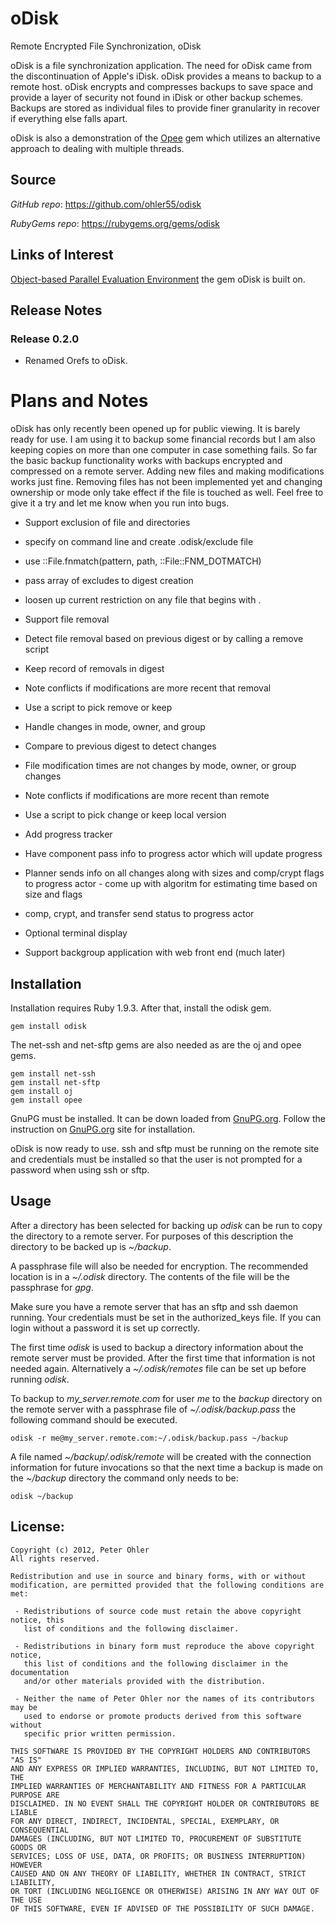 oDisk
=====

Remote Encrypted File Synchronization, oDisk

oDisk is a file synchronization application. The need for oDisk came from the
discontinuation of Apple's iDisk. oDisk provides a means to backup to a remote
host. oDisk encrypts and compresses backups to save space and provide a layer
of security not found in iDisk or other backup schemes. Backups are stored as
individual files to provide finer granularity in recover if everything else
falls apart.

oDisk is also a demonstration of the [Opee](http://www.ohler.com/opee) gem
which utilizes an alternative approach to dealing with multiple threads.

## <a name="source">Source</a>

*GitHub* *repo*: https://github.com/ohler55/odisk

*RubyGems* *repo*: https://rubygems.org/gems/odisk

## <a name="links">Links of Interest</a>

[Object-based Parallel Evaluation Environment](http://www.ohler.com/opee) the gem oDisk is built on.

## <a name="release">Release Notes</a>

### Release 0.2.0

 - Renamed Orefs to oDisk.

# Plans and Notes

oDisk has only recently been opened up for public viewing. It is barely ready
for use. I am using it to backup some financial records but I am also keeping
copies on more than one computer in case something fails. So far the basic
backup functionality works with backups encrypted and compressed on a remote
server. Adding new files and making modifications works just fine. Removing
files has not been implemented yet and changing ownership or mode only take
effect if the file is touched as well. Feel free to give it a try and let me
know when you run into bugs.

 - Support exclusion of file and directories
  - specify on command line and create .odisk/exclude file
   - use ::File.fnmatch(pattern, path, ::File::FNM_DOTMATCH)
  - pass array of excludes to digest creation
   - loosen up current restriction on any file that begins with .

 - Support file removal
  - Detect file removal based on previous digest or by calling a remove script
  - Keep record of removals in digest
  - Note conflicts if modifications are more recent that removal
   - Use a script to pick remove or keep

 - Handle changes in mode, owner, and group
  - Compare to previous digest to detect changes
   - File modification times are not changes by mode, owner, or group changes
  - Note conflicts if modifications are more recent than remote
   - Use a script to pick change or keep local version

 - Add progress tracker
  - Have component pass info to progress actor which will update progress
   - Planner sends info on all changes along with sizes and comp/crypt flags to progress actor
    - come up with algoritm for estimating time based on size and flags
   - comp, crypt, and transfer send status to progress actor
  - Optional terminal display

 - Support backgroup application with web front end (much later)

## Installation

Installation requires Ruby 1.9.3. After that, install the odisk gem.

    gem install odisk

The net-ssh and net-sftp gems are also needed as are the oj and opee gems.

    gem install net-ssh
    gem install net-sftp
    gem install oj
    gem install opee

GnuPG must be installed. It can be down loaded from
[GnuPG.org](http://www.gnupg.org). Follow the instruction on
[GnuPG.org](http://www.gnupg.org) site for installation.

oDisk is now ready to use. ssh and sftp must be running on the remote site and
credentials must be installed so that the user is not prompted for a password
when using ssh or sftp.

## Usage

After a directory has been selected for backing up *odisk* can be run to
copy the directory to a remote server. For purposes of this description the
directory to be backed up is *~/backup*.

A passphrase file will also be needed for encryption. The recommended location
is in a *~/.odisk* directory. The contents of the file will be the passphrase
for *gpg*.

Make sure you have a remote server that has an sftp and ssh daemon
running. Your credentials must be set in the authorized_keys file. If you can
login without a password it is set up correctly.

The first time *odisk* is used to backup a directory information about the
remote server must be provided. After the first time that information is not
needed again. Alternatively a *~/.odisk/remotes* file can be set up before
running *odisk*.

To backup to *my_server.remote.com* for user *me* to the *backup* directory on
the remote server with a passphrase file of *~/.odisk/backup.pass* the
following command should be executed.

    odisk -r me@my_server.remote.com:~/.odisk/backup.pass ~/backup

A file named *~/backup/.odisk/remote* will be created with the connection
information for future invocations so that the next time a backup is made on
the *~/backup* directory the command only needs to be:

    odisk ~/backup

## License:

    Copyright (c) 2012, Peter Ohler
    All rights reserved.
    
    Redistribution and use in source and binary forms, with or without
    modification, are permitted provided that the following conditions are met:
    
     - Redistributions of source code must retain the above copyright notice, this
       list of conditions and the following disclaimer.
    
     - Redistributions in binary form must reproduce the above copyright notice,
       this list of conditions and the following disclaimer in the documentation
       and/or other materials provided with the distribution.
    
     - Neither the name of Peter Ohler nor the names of its contributors may be
       used to endorse or promote products derived from this software without
       specific prior written permission.
    
    THIS SOFTWARE IS PROVIDED BY THE COPYRIGHT HOLDERS AND CONTRIBUTORS "AS IS"
    AND ANY EXPRESS OR IMPLIED WARRANTIES, INCLUDING, BUT NOT LIMITED TO, THE
    IMPLIED WARRANTIES OF MERCHANTABILITY AND FITNESS FOR A PARTICULAR PURPOSE ARE
    DISCLAIMED. IN NO EVENT SHALL THE COPYRIGHT HOLDER OR CONTRIBUTORS BE LIABLE
    FOR ANY DIRECT, INDIRECT, INCIDENTAL, SPECIAL, EXEMPLARY, OR CONSEQUENTIAL
    DAMAGES (INCLUDING, BUT NOT LIMITED TO, PROCUREMENT OF SUBSTITUTE GOODS OR
    SERVICES; LOSS OF USE, DATA, OR PROFITS; OR BUSINESS INTERRUPTION) HOWEVER
    CAUSED AND ON ANY THEORY OF LIABILITY, WHETHER IN CONTRACT, STRICT LIABILITY,
    OR TORT (INCLUDING NEGLIGENCE OR OTHERWISE) ARISING IN ANY WAY OUT OF THE USE
    OF THIS SOFTWARE, EVEN IF ADVISED OF THE POSSIBILITY OF SUCH DAMAGE.
